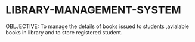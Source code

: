 # LIBRARY-MANAGEMENT-SYSTEM
OBLJECTIVE: To manage the details of books issued to students ,avialable books in library and to store registered student.
